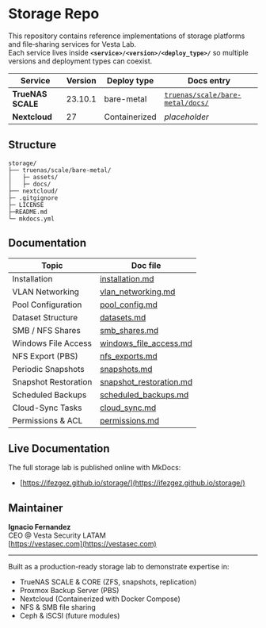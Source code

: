# Storage Repo

This repository contains reference implementations of storage platforms and file‐sharing services for Vesta Lab.  
Each service lives inside **`<service>/<version>/<deploy_type>/`** so multiple versions and deployment types can coexist.

| Service           | Version  | Deploy type   | Docs entry                                              |
|-------------------|----------|---------------|---------------------------------------------------------|
| **TrueNAS SCALE** | 23.10.1  | bare-metal    | [`truenas/scale/bare-metal/docs/`](https://github.com/iFezGez/storage/tree/main/truenas/scale/bare-metal/docs) |
| **Nextcloud**     | 27       | Containerized | _placeholder_ |

## Structure
```
storage/
├── truenas/scale/bare-metal/
│   ├─ assets/
│   ├─ docs/
├── nextcloud/
├─ .gitgignore
├─ LICENSE
├─README.md
└─ mkdocs.yml
```

## Documentation

| Topic                         | Doc file                                           |
|-------------------------------|----------------------------------------------------|
| Installation                  | [installation.md](installation.md)                 |
| VLAN Networking               | [vlan_networking.md](vlan_networking.md)           |
| Pool Configuration            | [pool_config.md](pool_config.md)                   |
| Dataset Structure             | [datasets.md](datasets.md)                         |
| SMB / NFS Shares              | [smb_shares.md](smb_shares.md)                     |
| Windows File Access           | [windows_file_access.md](windows_file_access.md)   |
| NFS Export (PBS)              | [nfs_exports.md](nfs_exports.md)                   |
| Periodic Snapshots            | [snapshots.md](snapshots.md)                       |
| Snapshot Restoration          | [snapshot_restoration.md](snapshot_restoration.md) |
| Scheduled Backups             | [scheduled_backups.md](scheduled_backups.md)       |
| Cloud-Sync Tasks              | [cloud_sync.md](cloud_sync.md)                     |
| Permissions & ACL             | [permissions.md](permissions.md)                   |

## Live Documentation

The full storage lab is published online with MkDocs:  
- [https://ifezgez.github.io/storage/](https://ifezgez.github.io/storage/)

## Maintainer

**Ignacio Fernandez**  
CEO @ Vesta Security LATAM  
[https://vestasec.com](https://vestasec.com)

---

Built as a production-ready storage lab to demonstrate expertise in:  
- TrueNAS SCALE & CORE (ZFS, snapshots, replication)  
- Proxmox Backup Server (PBS)  
- Nextcloud (Containerized with Docker Compose)  
- NFS & SMB file sharing  
- Ceph & iSCSI (future modules)  

